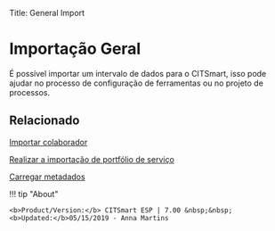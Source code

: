 Title: General Import
# Importação Geral

É possível importar um intervalo de dados para o CITSmart, isso pode ajudar no processo de configuração de ferramentas ou no projeto de processos.

Relacionado
----------

[Importar colaborador](/pt-br/citsmart-7/platform-administration/data-and-import/employee-import.html)

[Realizar a importação de portfólio de serviço](/pt-br/citsmart-7/platform-administration/data-and-import/portfolio-import-service-portfolio.html)

[Carregar metadados](/pt-br/citsmart-7/platform-administration/data-and-import/metadata-load.html)

!!! tip "About"

    <b>Product/Version:</b> CITSmart ESP | 7.00 &nbsp;&nbsp;
    <b>Updated:</b>05/15/2019 - Anna Martins

